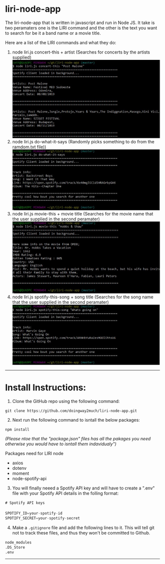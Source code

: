# liri-node-app


The liri-node-app that is written in javascript and run in Node JS.  It take is two peramaters one is the LIRI command and the other is the text you want to search for be it a band name or a movie title.

Here are a list of the LIRI commands and what they do:

1. node liri.js concert-this + artist  (Searches for concerts by the artists supplied) 
![img1](https://github.com/doingway2much/liri-node-app/blob/master/img/concert-this.JPG?raw=true)
2. node liri.js do-what-it-says  (Randomly picks something to do from the ramdom.txt file))
![img2](https://github.com/doingway2much/liri-node-app/blob/master/img/do-what-it-says.JPG?raw=true)
3. node liri.js movie-this + movie title  (Searches for the movie name that the user supplied in the second peramater)
![img3](https://github.com/doingway2much/liri-node-app/blob/master/img/movie-this.JPG?raw=true)
4. node liri.js spotify-this-song + song title  (Searches for the song name that the user supplied in the second peramater)
![img4](https://github.com/doingway2much/liri-node-app/blob/master/img/spotify-this-song.JPG?raw=true)


***
# Install Instructions:

1. Clone the GitHub repo using the following command:
```
git clone https://github.com/doingway2much/liri-node-app.git
```

2. Next run the following command to isntall the below packages:
```
npm install
````
*(Please ntoe that the "package.json" files has all the pakages you need otherwise you would have to isntall them indavidualy")*

Packages need for LIRI node
- axios
- dotenv
- moment
- node-spotify-api

3. You will finally neeed a Spotify API key and will have to create a ".env" file with your Spotify API details in the folling format:

```js
# Spotify API keys

SPOTIFY_ID=your-spotify-id
SPOTIFY_SECRET=your-spotify-secret

```

4. Make a `.gitignore` file and add the following lines to it. This will tell git not to track these files, and thus they won't be committed to Github.

```
node_modules
.DS_Store
.env
```
***


